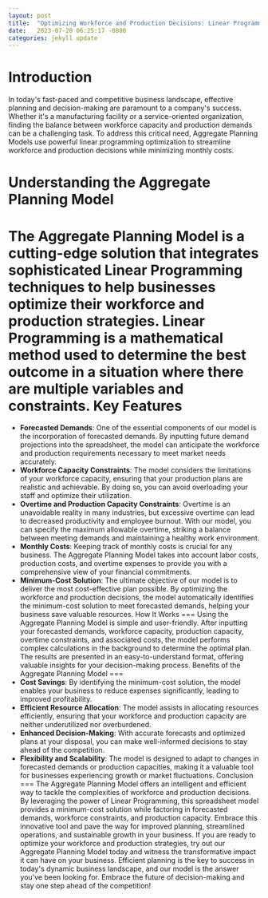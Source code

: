 ```yaml
---
layout: post
title:  "Optimizing Workforce and Production Decisions: Linear Programming Aggregate Planning Spreadsheet Model"
date:   2023-07-20 06:25:17 -0800
categories: jekyll update
---
```

# Introduction
In today's fast-paced and competitive business landscape, effective planning and decision-making are paramount to a company's success. Whether it's a manufacturing facility or a service-oriented organization, finding the balance between workforce capacity and production demands can be a challenging task. To address this critical need, Aggregate Planning Models use powerful linear programming optimization to streamline workforce and production decisions while minimizing monthly costs.
# Understanding the Aggregate Planning Model
The Aggregate Planning Model is a cutting-edge solution that integrates sophisticated Linear Programming techniques to help businesses optimize their workforce and production strategies. Linear Programming is a mathematical method used to determine the best outcome in a situation where there are multiple variables and constraints.
Key Features
===
-	**Forecasted Demands**: One of the essential components of our model is the incorporation of forecasted demands. By inputting future demand projections into the spreadsheet, the model can anticipate the workforce and production requirements necessary to meet market needs accurately.
-	**Workforce Capacity Constraints**: The model considers the limitations of your workforce capacity, ensuring that your production plans are realistic and achievable. By doing so, you can avoid overloading your staff and optimize their utilization.
-	**Overtime and Production Capacity Constraints**: Overtime is an unavoidable reality in many industries, but excessive overtime can lead to decreased productivity and employee burnout. With our model, you can specify the maximum allowable overtime, striking a balance between meeting demands and maintaining a healthy work environment.
-	**Monthly Costs**: Keeping track of monthly costs is crucial for any business. The Aggregate Planning Model takes into account labor costs, production costs, and overtime expenses to provide you with a comprehensive view of your financial commitments.
-	**Minimum-Cost Solution**: The ultimate objective of our model is to deliver the most cost-effective plan possible. By optimizing the workforce and production decisions, the model automatically identifies the minimum-cost solution to meet forecasted demands, helping your business save valuable resources.
How It Works
===
Using the Aggregate Planning Model is simple and user-friendly. After inputting your forecasted demands, workforce capacity, production capacity, overtime constraints, and associated costs, the model performs complex calculations in the background to determine the optimal plan. The results are presented in an easy-to-understand format, offering valuable insights for your decision-making process.
Benefits of the Aggregate Planning Model
===
-	**Cost Savings**: By identifying the minimum-cost solution, the model enables your business to reduce expenses significantly, leading to improved profitability.
-	**Efficient Resource Allocation**: The model assists in allocating resources efficiently, ensuring that your workforce and production capacity are neither underutilized nor overburdened.
-	**Enhanced Decision-Making**: With accurate forecasts and optimized plans at your disposal, you can make well-informed decisions to stay ahead of the competition.
-	**Flexibility and Scalability**: The model is designed to adapt to changes in forecasted demands or production capacities, making it a valuable tool for businesses experiencing growth or market fluctuations.
Conclusion
===
The Aggregate Planning Model offers an intelligent and efficient way to tackle the complexities of workforce and production decisions. By leveraging the power of Linear Programming, this spreadsheet model provides a minimum-cost solution while factoring in forecasted demands, workforce constraints, and production capacity. Embrace this innovative tool and pave the way for improved planning, streamlined operations, and sustainable growth in your business.
If you are ready to optimize your workforce and production strategies, try out our Aggregate Planning Model today and witness the transformative impact it can have on your business. Efficient planning is the key to success in today's dynamic business landscape, and our model is the answer you've been looking for. Embrace the future of decision-making and stay one step ahead of the competition!

 